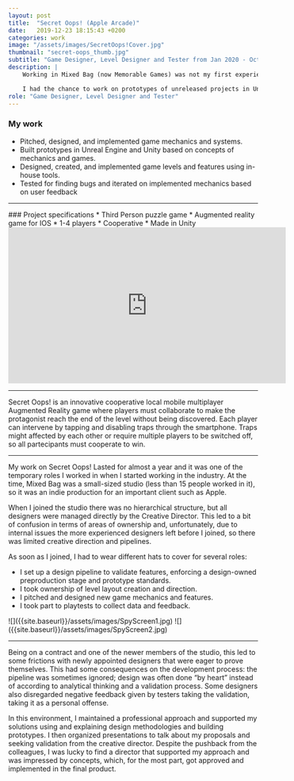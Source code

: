 ```yaml
---
layout: post
title:  "Secret Oops! (Apple Arcade)"
date:   2019-12-23 18:15:43 +0200
categories: work
image: "/assets/images/SecretOops!Cover.jpg"
thumbnail: "secret-oops_thumb.jpg"
subtitle: "Game Designer, Level Designer and Tester from Jan 2020 - Oct 2020"
description: |
    Working in Mixed Bag (now Memorable Games) was not my first experience in the game industry, but it was the first one that lasted almost one year. Although I yearned to steer my career on a more technical direction, my contribution on Secret Oops! was not limited to the design of levels and mechanics.

    I had the chance to work on prototypes of unreleased projects in Unreal Engine and to implement features and level assets in Unity, which were the key activities that made me consider applying for technical roles later on.
role: "Game Designer, Level Designer and Tester"
---
```


### My work

* Pitched, designed, and implemented game mechanics and systems.
* Built prototypes in Unreal Engine and Unity based on concepts of mechanics and games.
* Designed, created, and implemented game levels and features using in-house tools.
* Tested for finding bugs and iterated on implemented mechanics based on user feedback


---

<div class="row">
<div class="col-md-6">
### Project specifications
* Third Person puzzle game
* Augmented reality game for IOS
* 1-4 players
* Cooperative
* Made in Unity
</div>
<div class="col-md-6">
<iframe width="560" height="315" src="https://www.youtube.com/embed/mk6gGXhRzD8" frameborder="0" allow="accelerometer; autoplay; clipboard-write; encrypted-media; gyroscope; picture-in-picture" allowfullscreen></iframe>
</div>
</div>





---
Secret Oops! is an innovative cooperative local mobile multiplayer Augmented Reality game where players must collaborate to make the protagonist reach the end of the level without being discovered. Each player can intervene  by tapping and disabling traps through the smartphone. Traps might affected by each other or require multiple players to be switched off, so all partecipants must cooperate to win.





---
<div class="row">
<div class="col-md-6">
My work on Secret Oops! Lasted for almost a year and it was one of the temporary roles I worked in when I started working in the industry. At the time, Mixed Bag was a small-sized studio (less than 15 people worked in it), so it was an indie production for an important client such as Apple.

When I joined the studio there was no hierarchical structure, but all designers were managed directly by the Creative Director. This led to a bit of confusion in terms of areas of ownership and, unfortunately, due to internal issues the more experienced designers left before I joined, so there was limited creative direction and pipelines.

As soon as I joined, I had to wear different hats to cover for several roles:
* I set up a design pipeline to validate features, enforcing a design-owned preproduction stage and prototype standards.
* I took ownership of level layout creation and direction.
* I pitched and designed new game mechanics and features.
* I took part to playtests to collect data and feedback.
</div>
<div class="col-md-6">
![]({{site.baseurl}}/assets/images/SpyScreen1.jpg)
![]({{site.baseurl}}/assets/images/SpyScreen2.jpg)
</div>
</div>


---

Being on a contract and one of the newer members of the studio, this led to some frictions with newly appointed designers that were eager to prove themselves. This had some consequences on the development process: the pipeline was sometimes ignored; design was often done “by heart” instead of according to analytical thinking and a validation process. Some designers also disregarded negative feedback given by testers taking the validation, taking it as a personal offense.

In this environment, I maintained a professional approach and supported my solutions using and explaining design methodologies and building prototypes. I then organized presentations to talk about my proposals and seeking validation from the creative director. Despite the pushback from the colleagues, I was lucky to find a director that supported my approach and was impressed by concepts, which, for the most part, got approved and implemented in the final product.
